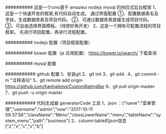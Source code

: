 ##########  这是一个cms基于 amazeui nodejs mysql 的响应式后台框架
            1、这是一个快速开发的框架,有代码自动生成。
                通过界面配置
                ①、配置数据表名及字段，生成数据库表及项目代码。
                ②、可通过数据库表直接生成项目代码。
                ③、可自由选择界面模板。（待想好再开发）
            2、这是一个拥有可配置流程的项目框架。
                先进行项目配置，再进行流程配置。

##########  nodejs 配置（项目框架配置）

##########  bower  配置（js 应用配置）  https://bower.io/search/ 下载查询

##########  mysql  配置


###########  github 配置 
               1、安装git
               2、git init
               3、git add .
               4、git commit -m "注释语句"
               5、git remote add origin https://github.com/hanhailong/CustomRatingBar
               6、git pull origin master
               7、git push -u origin master

###########  代码生成器 generatorCode 工具
              1、json ：{"name":"菜单管理","username":"admin","now":"2017-10-11 09:37:56","className":"Menu","classLowerName":"menu","tableName":"system_menu","path":"business"}
              2、column:table的json信息 ["z","x","c","v","b"]
              








